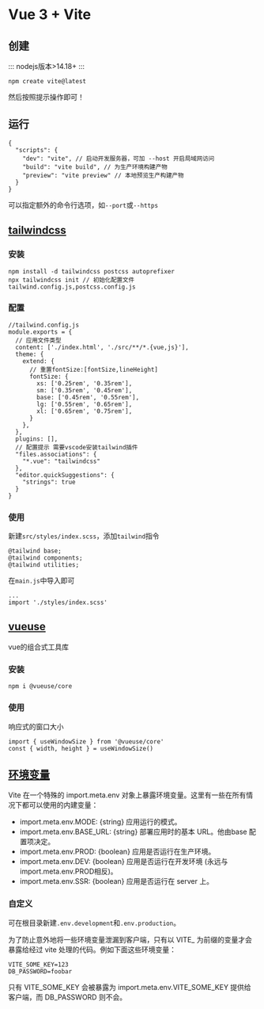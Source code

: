 # Vue 3 + Vite

## 创建

:::
nodejs版本>14.18+
:::

```
npm create vite@latest
```
然后按照提示操作即可！

## 运行

```
{
  "scripts": {
    "dev": "vite", // 启动开发服务器，可加 --host 开启局域网访问
    "build": "vite build", // 为生产环境构建产物
    "preview": "vite preview" // 本地预览生产构建产物
  }
}
```
可以指定额外的命令行选项，如`--port`或`--https`

## [tailwindcss](https://tailwindcss.com/docs/installation/using-postcss)

### 安装
```
npm install -d tailwindcss postcss autoprefixer
npx tailwindcss init // 初始化配置文件tailwind.config.js,postcss.config.js
```

### 配置
```
//tailwind.config.js
module.exports = {
  // 应用文件类型
  content: ['./index.html', './src/**/*.{vue,js}'],
  theme: {
    extend: {
      // 重置fontSize:[fontSize,lineHeight]
      fontSize: {
        xs: ['0.25rem', '0.35rem'],
        sm: ['0.35rem', '0.45rem'],
        base: ['0.45rem', '0.55rem'],
        lg: ['0.55rem', '0.65rem'],
        xl: ['0.65rem', '0.75rem'],
      }
    },
  },
  plugins: [],
  // 配置提示 需要vscode安装tailwind插件
  "files.associations": {
    "*.vue": "tailwindcss"
  },
  "editor.quickSuggestions": {
    "strings": true
  }
}
```

### 使用
新建`src/styles/index.scss`，添加`tailwind`指令
```
@tailwind base;
@tailwind components;
@tailwind utilities;
```
在`main.js`中导入即可
```
...
import './styles/index.scss'
```

## [vueuse](https://vueuse.org/guide/)
vue的组合式工具库

### 安装
```
npm i @vueuse/core
```

### 使用

响应式的窗口大小
```
import { useWindowSize } from '@vueuse/core'
const { width, height } = useWindowSize()
```

## [环境变量](https://cn.vitejs.dev/guide/env-and-mode.html#env-variables)

Vite 在一个特殊的 import.meta.env 对象上暴露环境变量。这里有一些在所有情况下都可以使用的内建变量：

- import.meta.env.MODE: {string} 应用运行的模式。
- import.meta.env.BASE_URL: {string} 部署应用时的基本 URL。他由base 配置项决定。
- import.meta.env.PROD: {boolean} 应用是否运行在生产环境。
- import.meta.env.DEV: {boolean} 应用是否运行在开发环境 (永远与 import.meta.env.PROD相反)。
- import.meta.env.SSR: {boolean} 应用是否运行在 server 上。

### 自定义
可在根目录新建`.env.development`和`.env.production`。  

为了防止意外地将一些环境变量泄漏到客户端，只有以 VITE_ 为前缀的变量才会暴露给经过 vite 处理的代码。例如下面这些环境变量：  
```
VITE_SOME_KEY=123
DB_PASSWORD=foobar
```
只有 VITE_SOME_KEY 会被暴露为 import.meta.env.VITE_SOME_KEY 提供给客户端，而 DB_PASSWORD 则不会。